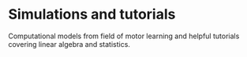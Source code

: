 # Simulations and tutorials
Computational models from field of motor learning and helpful tutorials covering linear algebra and statistics.
